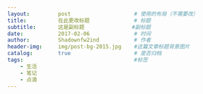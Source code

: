 ```yaml
---
layout:     	post   				    # 使用的布局（不需要改）
title:      	在此更改标题 				# 标题 
subtitle:   	这是副标题 				#副标题
date:       	2017-02-06 				# 时间
author:     	Shadownfw2ind   		# 作者
header-img: 	img/post-bg-2015.jpg 	#这篇文章标题背景图片
catalog: 		true 					# 是否归档
tags:									#标签
    - 生活
    - 笔记
    - 点滴
---
```

[^_^]: # (以上是Jekyll特有的格式，从以下内容开始--【此处是注释】)

